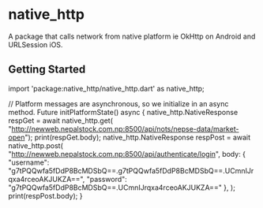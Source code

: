 # native_http

A package that calls network from native platform ie OkHttp on Android and URLSession iOS.

## Getting Started

import 'package:native_http/native_http.dart' as native_http;

// Platform messages are asynchronous, so we initialize in an async method.
Future<void> initPlatformState() async {
native_http.NativeResponse respGet = await native_http.get(
"http://newweb.nepalstock.com.np:8500/api/nots/nepse-data/market-open");
print(respGet.body);
native_http.NativeResponse respPost = await native_http.post(
"http://newweb.nepalstock.com.np:8500/api/authenticate/login",
body: {
"username":
"g7tPQQwfa5fDdP8BcMDSbQ==.g7tPQQwfa5fDdP8BcMDSbQ==.UCmnIJrqxa4rceoAKJUKZA==",
"password": "g7tPQQwfa5fDdP8BcMDSbQ==.UCmnIJrqxa4rceoAKJUKZA=="
},
);
print(respPost.body);
}
